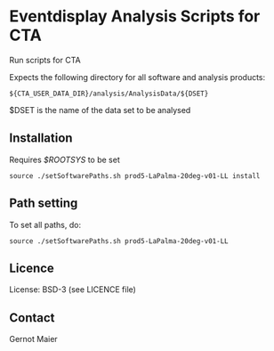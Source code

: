 # Eventdisplay Analysis Scripts for CTA

Run scripts for CTA

Expects the following directory for all software and analysis products:

```
${CTA_USER_DATA_DIR}/analysis/AnalysisData/${DSET}
```

$DSET is the name of the data set to be analysed

## Installation

Requires *$ROOTSYS* to be set

```
source ./setSoftwarePaths.sh prod5-LaPalma-20deg-v01-LL install
```

## Path setting

To set all paths, do:

 ```
source ./setSoftwarePaths.sh prod5-LaPalma-20deg-v01-LL
```


## Licence

License: BSD-3 (see LICENCE file)

## Contact

Gernot Maier

